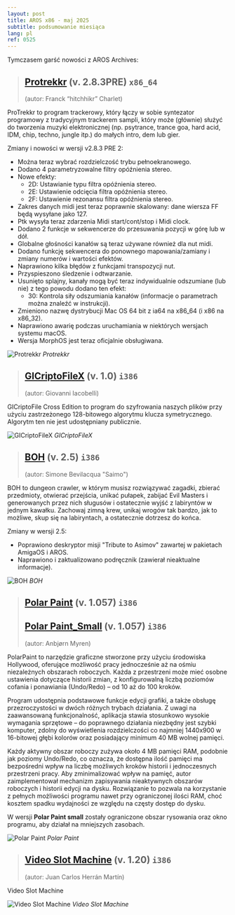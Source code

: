 ```yaml
---
layout: post
title: AROS x86 - maj 2025
subtitle: podsumowanie miesiąca
lang: pl
ref: 0525
---
```



Tymczasem garść nowości z AROS Archives:

> ## [Protrekkr](https://archives.arosworld.org/?function=showfile&file=audio/edit/protrekkr.x86_64-aros-v11.zip) (v. 2.8.3PRE) `x86_64`
> (autor:	Franck “hitchhikr” Charlet)

ProTrekkr to program trackerowy, który łączy w sobie syntezator programowy z tradycyjnym trackerem sampli, który może (głównie) służyć do tworzenia muzyki elektronicznej (np. psytrance, trance goa, hard acid, IDM, chip, techno, jungle itp.) do małych intro, dem lub gier.

Zmiany i nowości w wersji v2.8.3 PRE 2:

- Można teraz wybrać rozdzielczość trybu pełnoekranowego.
- Dodano 4 parametryzowalne filtry opóźnienia stereo.
- Nowe efekty:
  - 2D: Ustawianie typu filtra opóźnienia stereo.
  - 2E: Ustawienie odcięcia filtra opóźnienia stereo.
  - 2F: Ustawienie rezonansu filtra opóźnienia stereo.
- Zakres danych midi jest teraz poprawnie skalowany: dane wiersza FF będą wysyłane jako 127.
- Ptk wysyła teraz zdarzenia Midi start/cont/stop i Midi clock.
- Dodano 2 funkcje w sekwencerze do przesuwania pozycji w górę lub w dół.
- Globalne głośności kanałów są teraz używane również dla nut midi.
- Dodano funkcję sekwencera do ponownego mapowania/zamiany i zmiany numerów i wartości efektów.
- Naprawiono kilka błędów z funkcjami transpozycji nut.
- Przyspieszono śledzenie i odtwarzanie.
- Usunięto splajny, kanały mogą być teraz indywidualnie odszumiane (lub nie) z tego powodu dodano ten efekt:
  - 30: Kontrola siły odszumiania kanałów (informacje o parametrach można znaleźć w instrukcji).
- Zmieniono nazwę dystrybucji Mac OS 64 bit z ia64 na x86_64 (i x86 na x86_32).
- Naprawiono awarię podczas uruchamiania w niektórych wersjach systemu macOS.
- Wersja MorphOS jest teraz oficjalnie obsługiwana.

![Protrekkr](/assets/img/0525/protrekkr.jpg)
*Protrekkr*

> ## [GICriptoFileX](https://archives.arosworld.org/?function=showfile&file=utility/misc/gicriptofilex.i386-aros.zip) (v. 1.0) `i386`
> (autor:	Giovanni Iacobelli)

GICriptoFile Cross Edition to program do szyfrowania naszych plików przy użyciu zastrzeżonego 128-bitowego algorytmu klucza symetrycznego. Algorytm ten nie jest udostępniany publicznie.

![GICriptoFileX](/assets/img/0525/gicriptofile.jpg)
*GICriptoFileX*

> ## [BOH](https://archives.arosworld.org/?function=showfile&file=game/action/boh.i386-aros.lha) (v. 2.5) `i386`
> (autor:	Simone Bevilacqua "Saimo")

BOH to dungeon crawler, w którym musisz rozwiązywać zagadki, zbierać przedmioty, otwierać przejścia, unikać pułapek, zabijać Evil Masters i generowanych przez nich sługusów i ostatecznie wyjść z labiryntów w jednym kawałku. Zachowaj zimną krew, unikaj wrogów tak bardzo, jak to możliwe, skup się na labiryntach, a ostatecznie dotrzesz do końca.

Zmiany w wersji 2.5:
- Poprawiono deskryptor misji "Tribute to Asimov" zawartej w pakietach AmigaOS i AROS.
- Naprawiono i zaktualizowano podręcznik (zawierał nieaktualne informacje).

![BOH](/assets/img/boh.jpg)
*BOH*

> ## [Polar Paint](https://archives.arosworld.org/?function=showfile&file=graphics/edit/polarpaint_aros.lha) (v. 1.057) `i386`
> ## [Polar Paint_Small](https://archives.arosworld.org/?function=showfile&file=graphics/edit/polarpaint_small_aros.lha) (v. 1.057) `i386`
> (autor:	Anbjørn Myren)

PolarPaint to narzędzie graficzne stworzone przy użyciu środowiska Hollywood, oferujące możliwość pracy jednocześnie aż na ośmiu niezależnych obszarach roboczych. Każda z przestrzeni może mieć osobne ustawienia dotyczące historii zmian, z konfigurowalną liczbą poziomów cofania i ponawiania (Undo/Redo) – od 10 aż do 100 kroków.

Program udostępnia podstawowe funkcje edycji grafiki, a także obsługę przezroczystości w dwóch różnych trybach działania. Z uwagi na zaawansowaną funkcjonalność, aplikacja stawia stosunkowo wysokie wymagania sprzętowe – do poprawnego działania niezbędny jest szybki komputer, zdolny do wyświetlenia rozdzielczości co najmniej 1440x900 w 16-bitowej głębi kolorów oraz posiadający minimum 40 MB wolnej pamięci.

Każdy aktywny obszar roboczy zużywa około 4 MB pamięci RAM, podobnie jak poziomy Undo/Redo, co oznacza, że dostępna ilość pamięci ma bezpośredni wpływ na liczbę możliwych kroków historii i jednoczesnych przestrzeni pracy. Aby zminimalizować wpływ na pamięć, autor zaimplementował mechanizm zapisywania nieaktywnych obszarów roboczych i historii edycji na dysku. Rozwiązanie to pozwala na korzystanie z pełnych możliwości programu nawet przy ograniczonej ilości RAM, choć kosztem spadku wydajności ze względu na częsty dostęp do dysku.

W wersji **Polar Paint small** zostały ograniczone obszar rysowania oraz okno programu, aby działał na mniejszych zasobach.

![Polar Paint](/assets/img/0425/polarpaint.jpg)
*Polar Paint*

> ## [Video Slot Machine](https://archives.arosworld.org/?function=showfile&file=game/board/videoslotmachine.lha) (v. 1.20) `i386`
> (autor:	Juan Carlos Herrán Martín)

Video Slot Machine

![Video Slot Machine](/assets/img/0525/vsm.jpg)
*Video Slot Machine*

